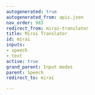 ```yaml
---
autogenerated: true
autogenerated_from: apis.json
nav_order: 983
redirect_from: mirai-translator
title: Mirai Translator
id: mirai
inputs:
- speech
- text
active: true
grand_parent: Input modes
parent: Speech
redirect_to: mirai

---
```


